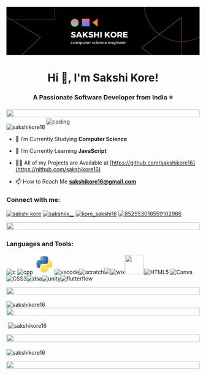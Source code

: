 ![logo](https://github.com/sakshikore16/sakshikore16/blob/main/git%20banner.png)
<h1 align="center">Hi 👋, I'm Sakshi Kore!</h1>
<h3 align="center">A Passionate Software Developer from India ⭐️</h3>

<div align="left">
    <div align="left">
  <img src="https://i.imgur.com/dBaSKWF.gif" height="20" width="100%">
</div>

<img align="right" alt="coding" width="400" src="https://mir-s3-cdn-cf.behance.net/project_modules/disp/601014116770475.6068beff4640a.gif">

<p align="left"> <img src="https://komarev.com/ghpvc/?username=sakshikore16&label=Profile%20views&color=0e75b6&style=flat" alt="sakshikore16" /> </p>

- 🔭 I’m Currently Studying **Computer Science**

- 🌱 I’m Currently Learning **JavaScript**

- 👩‍💻 All of my Projects are Available at [https://github.com/sakshikore16](https://github.com/sakshikore16)

- 📫 How to Reach Me **sakshikore16@gmail.com**


<h3 align="left">Connect with me:</h3>
<p align="left">
<a href="https://www.linkedin.com/in/sakshi-kore-8ab7b6177/" target="blank"><img align="center" src="https://raw.githubusercontent.com/rahuldkjain/github-profile-readme-generator/master/src/images/icons/Social/linked-in-alt.svg" alt="sakshi kore" height="30" width="40" /></a>
<a href="https://instagram.com/sakshiix__" target="blank"><img align="center" src="https://raw.githubusercontent.com/rahuldkjain/github-profile-readme-generator/master/src/images/icons/Social/instagram.svg" alt="sakshiix__" height="30" width="40" /></a>
<a href="https://twitter.com/kore_sakshi16" target="blank"><img align="center" src="https://uxwing.com/wp-content/themes/uxwing/download/brands-and-social-media/x-social-media-black-icon.png" alt="kore_sakshi16" height="30" width="34" /></a>
<a href="discordapp.com/users/852953018559102986" target="blank"><img align="center" src="https://www.svgrepo.com/show/353655/discord-icon.svg" alt="852953018559102986" height="35" width="35" /></a>
</p>

<div align="left">
    <div align="left">
  <img src="https://i.imgur.com/dBaSKWF.gif" height="20" width="100%">
</div>

<h3 align="left">Languages and Tools:</h3>
<p align="left"> <img width="43" src="https://upload.wikimedia.org/wikipedia/commons/1/18/C_Programming_Language.svg" alt="c" title="c"/> <img width="43" src="https://upload.wikimedia.org/wikipedia/commons/1/18/ISO_C%2B%2B_Logo.svg" alt="cpp" title="cpp"/> <img width="52" src="https://raw.githubusercontent.com/devicons/devicon/master/icons/python/python-original.svg" alt="python" title="python"/><img width="48" src="https://uxwing.com/wp-content/themes/uxwing/download/brands-and-social-media/visual-studio-code-icon.png" alt="vscode" title="vscode"/><img width="53" src="https://upload.wikimedia.org/wikipedia/commons/7/75/Scratch.logo.S.png" alt="scratch" title="scratch"/><img src="https://skillicons.dev/icons?i=git,github&theme=dark" /><img width="40" src="https://seeklogo.com/images/W/wix-logo-EC7D63748F-seeklogo.com.png" alt="wix" title="wix"/><img src="https://www.appsheet.com/Content/img/material/appsheet_rebrand_logo.svg" width="50" height="50" theme="dark"><img width="36" src="https://github.com/abranhe/programming-languages-logos/blob/master/src/html/html.svg" alt="HTML5" title="HTML5"/> <img width="50" src="https://github.com/marwin1991/profile-technology-icons/assets/136815194/02494c7c-de6a-43a6-9293-6369696842ed" alt="Canva" title="Canva"/><img width="45" src="https://github.com/abranhe/programming-languages-logos/blob/master/src/css/css.svg" alt="CSS3" title="CSS3"/><img src="https://static.studytonight.com/css/resource.v3/icons/subject/logo-ds.svg" alt="dsa" border="0" width="53"><img width="45" src="https://www.vectorlogo.zone/logos/unity3d/unity3d-icon.svg" alt="unity" title="unity"/><img width="58" src="https://avatars.githubusercontent.com/u/74943865?s=200&v=4" alt="flutterflow" title="flutterflow"/>
</p>

<div align="left">
    <div align="left">
  <img src="https://i.imgur.com/dBaSKWF.gif" height="20" width="100%">
</div>

<p><img align="left" src="https://github-readme-stats.vercel.app/api/top-langs?username=sakshikore16&show_icons=true&locale=en&layout=compact" alt="sakshikore16" /></p>

<div align="left">
    <div align="left">
  <img src="https://i.imgur.com/dBaSKWF.gif" height="20" width="100%">
</div>

<p>&nbsp;<img align="center" src="https://github-readme-stats.vercel.app/api?username=sakshikore16&show_icons=true&locale=en" alt="sakshikore16" /></p>

<div align="left">
    <div align="left">
  <img src="https://i.imgur.com/dBaSKWF.gif" height="20" width="100%">
</div>

<p><img align="center" src="https://github-readme-streak-stats.herokuapp.com/?user=sakshikore16&" alt="sakshikore16" /></p>

<div align="left">
    <div align="left">
  <img src="https://i.imgur.com/dBaSKWF.gif" height="20" width="100%">
</div>
  
